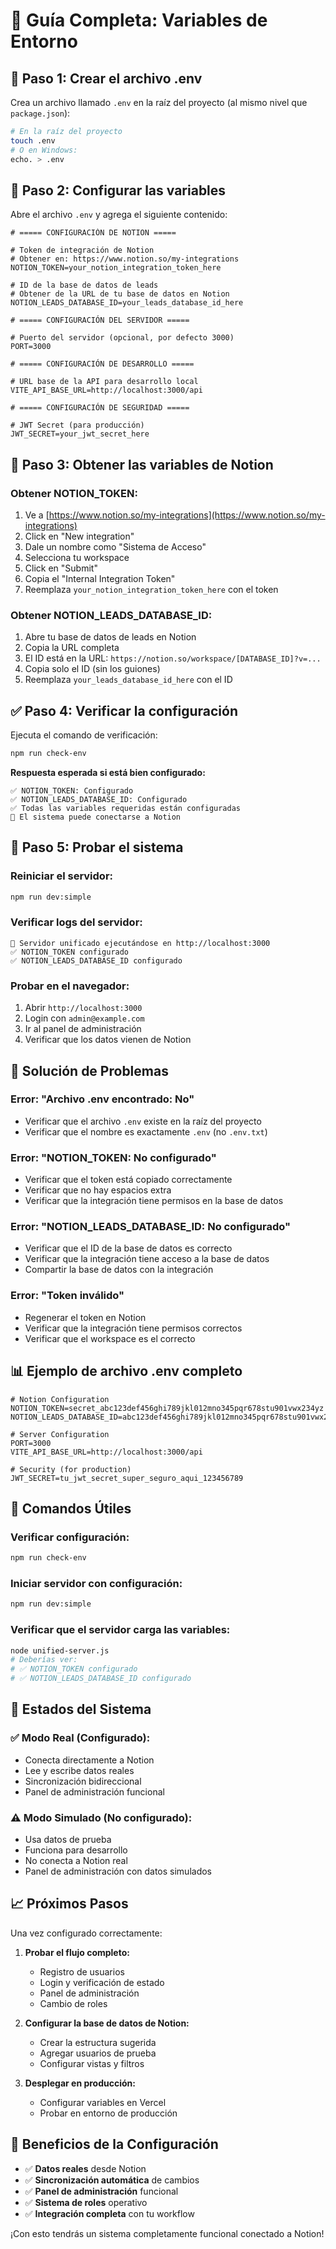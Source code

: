 # 🔧 Guía Completa: Variables de Entorno

## 📁 **Paso 1: Crear el archivo .env**

Crea un archivo llamado `.env` en la raíz del proyecto (al mismo nivel que `package.json`):

```bash
# En la raíz del proyecto
touch .env
# O en Windows:
echo. > .env
```

## 📝 **Paso 2: Configurar las variables**

Abre el archivo `.env` y agrega el siguiente contenido:

```env
# ===== CONFIGURACIÓN DE NOTION =====

# Token de integración de Notion
# Obtener en: https://www.notion.so/my-integrations
NOTION_TOKEN=your_notion_integration_token_here

# ID de la base de datos de leads
# Obtener de la URL de tu base de datos en Notion
NOTION_LEADS_DATABASE_ID=your_leads_database_id_here

# ===== CONFIGURACIÓN DEL SERVIDOR =====

# Puerto del servidor (opcional, por defecto 3000)
PORT=3000

# ===== CONFIGURACIÓN DE DESARROLLO =====

# URL base de la API para desarrollo local
VITE_API_BASE_URL=http://localhost:3000/api

# ===== CONFIGURACIÓN DE SEGURIDAD =====

# JWT Secret (para producción)
JWT_SECRET=your_jwt_secret_here
```

## 🔑 **Paso 3: Obtener las variables de Notion**

### **Obtener NOTION_TOKEN:**

1. Ve a [https://www.notion.so/my-integrations](https://www.notion.so/my-integrations)
2. Click en "New integration"
3. Dale un nombre como "Sistema de Acceso"
4. Selecciona tu workspace
5. Click en "Submit"
6. Copia el "Internal Integration Token"
7. Reemplaza `your_notion_integration_token_here` con el token

### **Obtener NOTION_LEADS_DATABASE_ID:**

1. Abre tu base de datos de leads en Notion
2. Copia la URL completa
3. El ID está en la URL: `https://notion.so/workspace/[DATABASE_ID]?v=...`
4. Copia solo el ID (sin los guiones)
5. Reemplaza `your_leads_database_id_here` con el ID

## ✅ **Paso 4: Verificar la configuración**

Ejecuta el comando de verificación:

```bash
npm run check-env
```

**Respuesta esperada si está bien configurado:**
```
✅ NOTION_TOKEN: Configurado
✅ NOTION_LEADS_DATABASE_ID: Configurado
✅ Todas las variables requeridas están configuradas
🚀 El sistema puede conectarse a Notion
```

## 🧪 **Paso 5: Probar el sistema**

### **Reiniciar el servidor:**
```bash
npm run dev:simple
```

### **Verificar logs del servidor:**
```
🚀 Servidor unificado ejecutándose en http://localhost:3000
✅ NOTION_TOKEN configurado
✅ NOTION_LEADS_DATABASE_ID configurado
```

### **Probar en el navegador:**
1. Abrir `http://localhost:3000`
2. Login con `admin@example.com`
3. Ir al panel de administración
4. Verificar que los datos vienen de Notion

## 🚨 **Solución de Problemas**

### **Error: "Archivo .env encontrado: No"**
- Verificar que el archivo `.env` existe en la raíz del proyecto
- Verificar que el nombre es exactamente `.env` (no `.env.txt`)

### **Error: "NOTION_TOKEN: No configurado"**
- Verificar que el token está copiado correctamente
- Verificar que no hay espacios extra
- Verificar que la integración tiene permisos en la base de datos

### **Error: "NOTION_LEADS_DATABASE_ID: No configurado"**
- Verificar que el ID de la base de datos es correcto
- Verificar que la integración tiene acceso a la base de datos
- Compartir la base de datos con la integración

### **Error: "Token inválido"**
- Regenerar el token en Notion
- Verificar que la integración tiene permisos correctos
- Verificar que el workspace es el correcto

## 📊 **Ejemplo de archivo .env completo**

```env
# Notion Configuration
NOTION_TOKEN=secret_abc123def456ghi789jkl012mno345pqr678stu901vwx234yz
NOTION_LEADS_DATABASE_ID=abc123def456ghi789jkl012mno345pqr678stu901vwx234yz

# Server Configuration
PORT=3000
VITE_API_BASE_URL=http://localhost:3000/api

# Security (for production)
JWT_SECRET=tu_jwt_secret_super_seguro_aqui_123456789
```

## 🔧 **Comandos Útiles**

### **Verificar configuración:**
```bash
npm run check-env
```

### **Iniciar servidor con configuración:**
```bash
npm run dev:simple
```

### **Verificar que el servidor carga las variables:**
```bash
node unified-server.js
# Deberías ver:
# ✅ NOTION_TOKEN configurado
# ✅ NOTION_LEADS_DATABASE_ID configurado
```

## 🎯 **Estados del Sistema**

### **✅ Modo Real (Configurado):**
- Conecta directamente a Notion
- Lee y escribe datos reales
- Sincronización bidireccional
- Panel de administración funcional

### **⚠️ Modo Simulado (No configurado):**
- Usa datos de prueba
- Funciona para desarrollo
- No conecta a Notion real
- Panel de administración con datos simulados

## 📈 **Próximos Pasos**

Una vez configurado correctamente:

1. **Probar el flujo completo:**
   - Registro de usuarios
   - Login y verificación de estado
   - Panel de administración
   - Cambio de roles

2. **Configurar la base de datos de Notion:**
   - Crear la estructura sugerida
   - Agregar usuarios de prueba
   - Configurar vistas y filtros

3. **Desplegar en producción:**
   - Configurar variables en Vercel
   - Probar en entorno de producción

## 🎉 **Beneficios de la Configuración**

- ✅ **Datos reales** desde Notion
- ✅ **Sincronización automática** de cambios
- ✅ **Panel de administración** funcional
- ✅ **Sistema de roles** operativo
- ✅ **Integración completa** con tu workflow

¡Con esto tendrás un sistema completamente funcional conectado a Notion! 